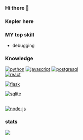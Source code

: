 ### Hi there 👋
### Kepler here
### MY top skill
* debugging
### Knowledge
<p>
<a href="https://github.com/priyanshumay"><img src="https://img.shields.io/badge/python-FFFF00.svg?style=for-the-badge&logo=python&logoColor=0768a8&labelColor=ffffff" alt="python"></a>
<a href="https://github.com/alexmagwe"><img src="https://img.shields.io/badge/JS-f5f542.svg?style=for-the-badge&logo=javascript&logoColor=f5f542&labelColor=ffffff" alt="javascript"></a>
 <a href="https://github.com/alexmagwe"><img src="https://img.shields.io/badge/postgresql-6566ba.svg?style=for-the-badge&logo=postgresql&logoColor=6566ba&labelColor=ffffff" alt="postgresql"></a>
 <br>
<a href="https://github.com/alexmagwe"><img src="https://img.shields.io/badge/react-61DAFB.svg?style=for-the-badge&logo=react&logoColor=61DAFB&labelColor=ffffff" alt="react"></a>

<a href="https://github.com/alexmagwe"><img src="https://img.shields.io/badge/-Flask-lightgrey?style=for-the-badge&logo=flask&color=grey&logoColor=111111&labelColor=ffffff" alt="flask"></a>

<a href="https://github.com/alexmagwe"><img src="https://img.shields.io/badge/sqlite-1daede.svg?style=for-the-badge&logo=sqlite&logoColor=1daede&labelColor=ffffff" alt="sqlite"></a>
</p><br>
<a href="https://github.com/alexmagwe"><img src="https://img.shields.io/badge/-node%20js-green?style=for-the-badge" alt="node-js"></a>

### stats
  <img src="https://github-readme-stats.vercel.app/api?username=alexmagwe&show_icons=true&hide=commits" />



